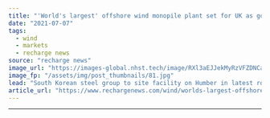 ```yaml
---
title: "'World's largest' offshore wind monopile plant set for UK as government chips in"
date: "2021-07-07"
tags: 
  - wind
  - markets
  - recharge news
source: "recharge news"
image_url: "https://images-global.nhst.tech/image/RXl3aEJJekMyRzVFZDNCaXp4cGNNZzROci9VN1M3TmZzTnk5SU5DaW1kND0=/nhst/binary/f45cc0d32f663f16e5ed4ae3bee21917"
image_fp: "/assets/img/post_thumbnails/81.jpg"
lead: "South Korean steel group to site facility on Humber in latest round of UK investments"
article_url: "https://www.rechargenews.com/wind/worlds-largest-offshore-wind-monopile-plant-set-for-uk-as-government-chips-in/2-1-1036405"
---
```


---
